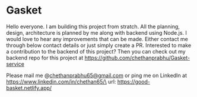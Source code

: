 # Gasket
Hello everyone. I am building this project from stratch. All the planning, design, architecture is planned by me along with backend using Node.js. I would love to hear any improvements that can be made. Either contact me through below contact details or just simply create a PR.
Interested to make a contribution to the backend of this project? Then you can check out my backend repo for this project at https://github.com/chethanprabhu/Gasket-service

Please mail me @chethanprabhu65@gmail.com or ping me on LinkedIn at https://www.linkedin.com/in/chethan65/\
url: https://good-basket.netlify.app/
